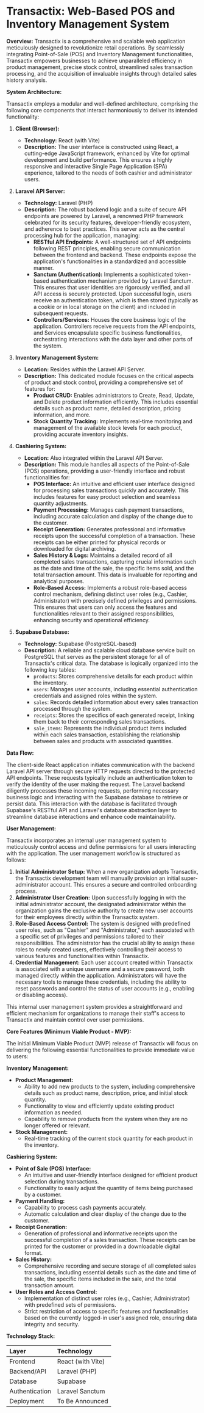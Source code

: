 # Transactix: Web-Based POS and Inventory Management System

**Overview:** Transactix is a comprehensive and scalable web application meticulously designed to revolutionize retail operations. By seamlessly integrating Point-of-Sale (POS) and Inventory Management functionalities, Transactix empowers businesses to achieve unparalleled efficiency in product management, precise stock control, streamlined sales transaction processing, and the acquisition of invaluable insights through detailed sales history analysis.

**System Architecture:**

Transactix employs a modular and well-defined architecture, comprising the following core components that interact harmoniously to deliver its intended functionality:

1.  **Client (Browser):**
    * **Technology:** React (with Vite)
    * **Description:** The user interface is constructed using React, a cutting-edge JavaScript framework, enhanced by Vite for optimal development and build performance. This ensures a highly responsive and interactive Single Page Application (SPA) experience, tailored to the needs of both cashier and administrator users.

2.  **Laravel API Server:**
    * **Technology:** Laravel (PHP)
    * **Description:** The robust backend logic and a suite of secure API endpoints are powered by Laravel, a renowned PHP framework celebrated for its security features, developer-friendly ecosystem, and adherence to best practices. This server acts as the central processing hub for the application, managing:
        * **RESTful API Endpoints:** A well-structured set of API endpoints following REST principles, enabling secure communication between the frontend and backend. These endpoints expose the application's functionalities in a standardized and accessible manner.
        * **Sanctum (Authentication):** Implements a sophisticated token-based authentication mechanism provided by Laravel Sanctum. This ensures that user identities are rigorously verified, and all API access is securely protected. Upon successful login, users receive an authentication token, which is then stored (typically as a cookie or in local storage on the client) and included in subsequent requests.
        * **Controllers/Services:** Houses the core business logic of the application. Controllers receive requests from the API endpoints, and Services encapsulate specific business functionalities, orchestrating interactions with the data layer and other parts of the system.

3.  **Inventory Management System:**
    * **Location:** Resides within the Laravel API Server.
    * **Description:** This dedicated module focuses on the critical aspects of product and stock control, providing a comprehensive set of features for:
        * **Product CRUD:** Enables administrators to Create, Read, Update, and Delete product information efficiently. This includes essential details such as product name, detailed description, pricing information, and more.
        * **Stock Quantity Tracking:** Implements real-time monitoring and management of the available stock levels for each product, providing accurate inventory insights.

4.  **Cashiering System:**
    * **Location:** Also integrated within the Laravel API Server.
    * **Description:** This module handles all aspects of the Point-of-Sale (POS) operations, providing a user-friendly interface and robust functionalities for:
        * **POS Interface:** An intuitive and efficient user interface designed for processing sales transactions quickly and accurately. This includes features for easy product selection and seamless quantity adjustments.
        * **Payment Processing:** Manages cash payment transactions, including accurate calculation and display of the change due to the customer.
        * **Receipt Generation:** Generates professional and informative receipts upon the successful completion of a transaction. These receipts can be either printed for physical records or downloaded for digital archiving.
        * **Sales History & Logs:** Maintains a detailed record of all completed sales transactions, capturing crucial information such as the date and time of the sale, the specific items sold, and the total transaction amount. This data is invaluable for reporting and analytical purposes.
        * **Role-Based Access:** Implements a robust role-based access control mechanism, defining distinct user roles (e.g., Cashier, Administrator) with precisely defined privileges and permissions. This ensures that users can only access the features and functionalities relevant to their assigned responsibilities, enhancing security and operational efficiency.

5.  **Supabase Database:**
    * **Technology:** Supabase (PostgreSQL-based)
    * **Description:** A reliable and scalable cloud database service built on PostgreSQL that serves as the persistent storage for all of Transactix's critical data. The database is logically organized into the following key tables:
        * `products`: Stores comprehensive details for each product within the inventory.
        * `users`: Manages user accounts, including essential authentication credentials and assigned roles within the system.
        * `sales`: Records detailed information about every sales transaction processed through the system.
        * `receipts`: Stores the specifics of each generated receipt, linking them back to their corresponding sales transactions.
        * `sale_items`: Represents the individual product items included within each sales transaction, establishing the relationship between sales and products with associated quantities.

**Data Flow:**

The client-side React application initiates communication with the backend Laravel API server through secure HTTP requests directed to the protected API endpoints. These requests typically include an authentication token to verify the identity of the user making the request. The Laravel backend diligently processes these incoming requests, performing necessary business logic and interacting with the Supabase database to retrieve or persist data. This interaction with the database is facilitated through Supabase's RESTful API and Laravel's database abstraction layer to streamline database interactions and enhance code maintainability.

**User Management:**

Transactix incorporates an internal user management system to meticulously control access and define permissions for all users interacting with the application. The user management workflow is structured as follows:

1.  **Initial Administrator Setup:** When a new organization adopts Transactix, the Transactix development team will manually provision an initial super-administrator account. This ensures a secure and controlled onboarding process.
2.  **Administrator User Creation:** Upon successfully logging in with the initial administrator account, the designated administrator within the organization gains the exclusive authority to create new user accounts for their employees directly within the Transactix system.
3.  **Role-Based Access Control:** The system is designed with predefined user roles, such as "Cashier" and "Administrator," each associated with a specific set of privileges and permissions tailored to their responsibilities. The administrator has the crucial ability to assign these roles to newly created users, effectively controlling their access to various features and functionalities within Transactix.
4.  **Credential Management:** Each user account created within Transactix is associated with a unique username and a secure password, both managed directly within the application. Administrators will have the necessary tools to manage these credentials, including the ability to reset passwords and control the status of user accounts (e.g., enabling or disabling access).

This internal user management system provides a straightforward and efficient mechanism for organizations to manage their staff's access to Transactix and maintain control over user permissions.

**Core Features (Minimum Viable Product - MVP):**

The initial Minimum Viable Product (MVP) release of Transactix will focus on delivering the following essential functionalities to provide immediate value to users:

**Inventory Management:**

* **Product Management:**
    * Ability to add new products to the system, including comprehensive details such as product name, description, price, and initial stock quantity.
    * Functionality to view and efficiently update existing product information as needed.
    * Capability to remove products from the system when they are no longer offered or relevant.
* **Stock Management:**
    * Real-time tracking of the current stock quantity for each product in the inventory.

**Cashiering System:**

* **Point of Sale (POS) Interface:**
    * An intuitive and user-friendly interface designed for efficient product selection during transactions.
    * Functionality to easily adjust the quantity of items being purchased by a customer.
* **Payment Handling:**
    * Capability to process cash payments accurately.
    * Automatic calculation and clear display of the change due to the customer.
* **Receipt Generation:**
    * Generation of professional and informative receipts upon the successful completion of a sales transaction. These receipts can be printed for the customer or provided in a downloadable digital format.
* **Sales History:**
    * Comprehensive recording and secure storage of all completed sales transactions, including essential details such as the date and time of the sale, the specific items included in the sale, and the total transaction amount.
* **User Roles and Access Control:**
    * Implementation of distinct user roles (e.g., Cashier, Administrator) with predefined sets of permissions.
    * Strict restriction of access to specific features and functionalities based on the currently logged-in user's assigned role, ensuring data integrity and security.

**Technology Stack:**

| Layer            | Technology        |
| :--------------- | :---------------- |
| Frontend         | React (with Vite) |
| Backend/API      | Laravel (PHP)     |
| Database         | Supabase        |
| Authentication   | Laravel Sanctum   |
| Deployment       | To Be Announced   |
